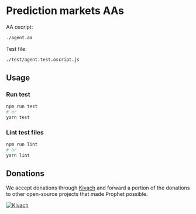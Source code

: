 # Prediction markets AAs

AA oscript:

```bash
./agent.aa
```

Test file:

```bash
./test/agent.test.oscript.js
```

## Usage

### Run test

```bash
npm run test
# or
yarn test
```

### Lint test files

```bash
npm run lint
# or
yarn lint
```


## Donations

We accept donations through [Kivach](https://kivach.org) and forward a portion of the donations to other open-source projects that made Prophet possible.

[![Kivach](https://kivach.org/api/banner?repo=byteball/prediction-markets-aa)](https://kivach.org/repo/byteball/prediction-markets-aa)

